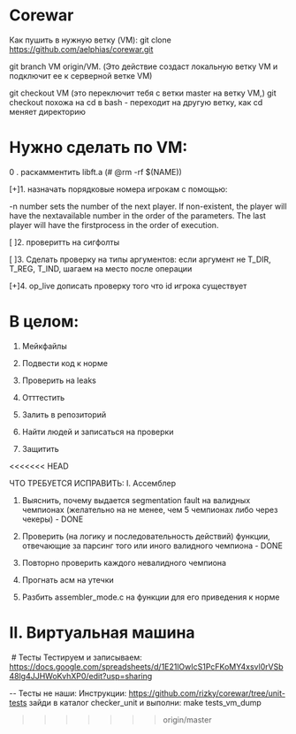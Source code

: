 # Сorewar

Как пушить в нужную ветку (VM):
git clone https://github.com/aelphias/corewar.git


git branch VM origin/VM. (Это действие создаст локальную ветку VM  и подключит ее к серверной ветке VM)


git checkout VM (это переключит тебя с ветки master на ветку VM,)
git checkout похожа на  cd в bash - переходит на другую ветку, как cd меняет директорию
# Нужно сделать по VM:

0 . раскамментить libft.a (#	@rm -rf $(NAME))

[+]1. назначать порядковые номера игрокам с помощью:

-n number sets the number of the next player. If non-existent, the player will have the nextavailable number in the order of the parameters. The last player will have the firstprocess in the order of execution.

[ ]2. проверитть на сигфолты

[ ]3. Сделать проверку на типы аргументов: если аргумент не T_DIR, T_REG, T_IND, шагаем на место после операции

[+]4. op_live дописать проверку того что id игрока существует

# В целом:
1. Мейкфайлы

2. Подвести код к норме

3. Проверить на leaks

4. Отттестить

5. Залить в репозиторий

6. Найти людей и записаться на проверки

7. Защитить

<<<<<<< HEAD

ЧТО ТРЕБУЕТСЯ ИСПРАВИТЬ:
I. Ассемблер
1. Выяснить, почему выдается segmentation fault на валидных чемпионах (желательно на не менее, чем 5 чемпионах либо через чекеры) - DONE 

2. Проверить (на логику и последовательность действий) функции, отвечающие за парсинг того или иного валидного чемпиона - DONE

3. Повторно проверить каждого невалидного чемпиона

4. Прогнать асм на утечки

5. Разбить assembler_mode.c на функции для его приведения к норме


II. Виртуальная машина
=======
 # Тесты
Тестируем и записываем:
 https://docs.google.com/spreadsheets/d/1E21lOwIcS1PcFKoMY4xsvl0rVSb48lg4JJHWoKvhXP0/edit?usp=sharing

 --
 Тесты не наши:
 Инструкции: https://github.com/rizky/corewar/tree/unit-tests
 зайди в каталог checker_unit и выполни: make tests_vm_dump
 
>>>>>>> origin/master
